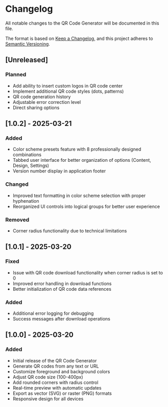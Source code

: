 # Changelog

All notable changes to the QR Code Generator will be documented in this file.

The format is based on [Keep a Changelog](https://keepachangelog.com/en/1.0.0/),
and this project adheres to [Semantic Versioning](https://semver.org/spec/v2.0.0.html).

## [Unreleased]

### Planned
- Add ability to insert custom logos in QR code center
- Implement additional QR code styles (dots, patterns)
- QR code generation history
- Adjustable error correction level
- Direct sharing options

## [1.0.2] - 2025-03-21

### Added
- Color scheme presets feature with 8 professionally designed combinations
- Tabbed user interface for better organization of options (Content, Design, Settings)
- Version number display in application footer

### Changed
- Improved text formatting in color scheme selection with proper hyphenation
- Reorganized UI controls into logical groups for better user experience

### Removed
- Corner radius functionality due to technical limitations

## [1.0.1] - 2025-03-20

### Fixed
- Issue with QR code download functionality when corner radius is set to 0
- Improved error handling in download functions
- Better initialization of QR code data references

### Added
- Additional error logging for debugging
- Success messages after download operations

## [1.0.0] - 2025-03-20

### Added
- Initial release of the QR Code Generator
- Generate QR codes from any text or URL
- Customize foreground and background colors
- Adjust QR code size (100-400px)
- Add rounded corners with radius control
- Real-time preview with automatic updates
- Export as vector (SVG) or raster (PNG) formats
- Responsive design for all devices